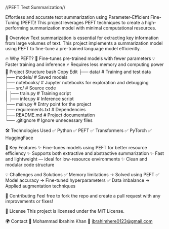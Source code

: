//PEFT Text Summarization//

Effortless and accurate text summarization using Parameter-Efficient Fine-Tuning (PEFT)! This project leverages PEFT techniques to create a high-performing summarization model with minimal computational resources.

🌟 Overview
Text summarization is essential for extracting key information from large volumes of text. This project implements a summarization model using PEFT to fine-tune a pre-trained language model efficiently.

🔥 Why PEFT?
🚀 Fine-tunes pre-trained models with fewer parameters
💡 Faster training and inference
⚡️ Requires less memory and computing power
📁 Project Structure
bash
Copy
Edit
├── data/               # Training and test data  
├── models/             # Saved models  
├── notebooks/          # Jupyter notebooks for exploration and debugging  
├── src/                # Source code  
│   ├── train.py        # Training script  
│   ├── infer.py        # Inference script  
├── main.py             # Entry point for the project  
├── requirements.txt    # Dependencies  
├── README.md           # Project documentation  
└── .gitignore          # Ignore unnecessary files  

🛠️ Technologies Used
✅ Python
✅ PEFT
✅ Transformers
✅ PyTorch
✅ HuggingFace

🎯 Key Features
✨ Fine-tunes models using PEFT for better resource efficiency
✨ Supports both extractive and abstractive summarization
✨ Fast and lightweight — ideal for low-resource environments
✨ Clean and modular code structure

💡 Challenges and Solutions
✅ Memory limitations → Solved using PEFT
✅ Model accuracy → Fine-tuned hyperparameters
✅ Data imbalance → Applied augmentation techniques

🤝 Contributing
Feel free to fork the repo and create a pull request with any improvements or fixes!

📄 License
This project is licensed under the MIT License.

🌍 Contact
👤 Mohammad Ibrahim Khan
📧 ibrahimhere0123@gmail.com
